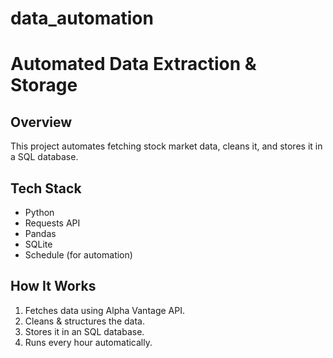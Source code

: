 # data_automation

# Automated Data Extraction & Storage

## Overview
This project automates fetching stock market data, cleans it, and stores it in a SQL database. 

## Tech Stack
- Python
- Requests API
- Pandas
- SQLite
- Schedule (for automation)

## How It Works
1. Fetches data using Alpha Vantage API.
2. Cleans & structures the data.
3. Stores it in an SQL database.
4. Runs every hour automatically.
